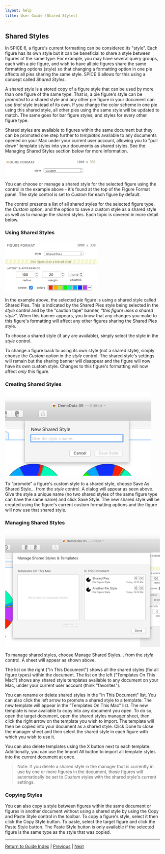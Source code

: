```yaml
---
layout: help
title: User Guide (Shared Styles)
---
```


## Shared Styles

In SPICE 6, a figure's current formatting can be considered its "style". Each figure has its own style but it can be beneficial to share a style between figures of the same type. For example, you may have several query groups, each with a pie figure, and wish to have all pie figures share the same formatting options (style) so that changing a formatting option in one pie affects all pies sharing the same style. SPICE 6 allows for this using a concept called *Shared Styles*. 

A shared style is a stored copy of a figure style that can be used by more than one figure of the same type. That is, a pie figure's style can be *promoted* to a shared style and any other pie figure in your document can use *that* style instead of its own. If you change the color scheme in one pie using this shared style, all other pies using the same style will be updated to match. The same goes for bar figure styles, and styles for every other figure type.

Shared styles are available to figures within the same document but they can be promoted one step further to *templates* available to any documents opened on your Mac under your current user account, allowing you to "pull down" template styles into your documents as shared styles. See the Managing Shared Styles section below for more information.

![The Shared Styles Control](images/sharedstyles-a.png "The Shared Styles Control")

You can choose or manage a shared style for the selected figure using the control in the example above - it's found at the top of the Figure Format panel. The *style* control is set to *Custom* for each figure by default.

The control presents a list of all shared styles for the selected figure type, the *Custom* option, and the option to save a custom style as a shared style as well as to manage the shared styles. Each topic is covered in more detail below.

### Using Shared Styles

![Using A Shared Style](images/sharedstyles-b.png "Using A Shared Style")

In the example above, the selected pie figure is using a shared style called Shared Pies. This is indicated by the Shared Pies style being selected in the *style* control and by the "caution tape" banner, *"this figure uses a shared style"*. When this banner appears, you know that any changes you make to this figure's formatting will affect any other figures sharing the Shared Pies style.

To choose a shared style (if any are available), simply select the style in the *style* control.

To change a figure back to using its own style (not a shared style), simply choose the *Custom* option in the *style* control. The shared style's settings will remain but the sharing banner will disappear and the figure will now have its own custom style. Changes to this figure's formatting will now affect *only* this figure.

### Creating Shared Styles

![Creating A Shared Style](images/sharedstyles-c.png "Creating A Shared Style")

To "promote" a figure's custom style to a shared style, choose Save As Shared Style… from the *style* control. A dialog will appear as seen above. Give the style a unique name (no two shared styles of the same figure type can have the same name) and click Save Style. The new shared style will be created using the figure's current custom formatting options and the figure will now use that shared style.

### Managing Shared Styles

![Shared Styles Manager](images/sharedstyles-d.png "Shared Styles Manager")

To manage shared styles, choose Manage Shared Styles… from the *style* control. A sheet will appear as shown above. 

The list on the right ("In This Document") shows all the shared styles (for all figure types) within the document. The list on the left ("Templates On This Mac") shows any shared style templates available to any document on your Mac, under your current user account (think "favorites").

You can rename or delete shared styles in the "In This Document" list. You can also click the left arrow to promote a shared style to a template. The new template will appear in the "Templates On This Mac" list. The new template is now available to copy into any document you open. To do so, open the target document, open the shared styles manager sheet, then click the right arrow on the template you wish to import. The template will then be copied into your document as a shared style. Click Done to close the manager sheet and then select the shared style in each figure with which you wish to use it.

You can also delete templates using the X button next to each template. Additionally, you can use the Import All button to import all template styles into the current document at once.

> Note: If you delete a shared style in the manager that is currently in use by one or more figures in the document, those figures will automatically be set to *Custom* styles with the shared style's current settings.

### Copying Styles

You can also copy a style between figures within the same document or figures in another document without using a shared style by using the Copy and Paste Style control in the toolbar. To copy a figure's style, select it then click the Copy Style button. To paste, select the target figure and click the Paste Style button. The Paste Style button is only available if the selected figure is the same type as the style that was copied.

*****

[Return to Guide Index](guide) | [Previous](guide-querydescription) | [Next](guide-colorschemes)

